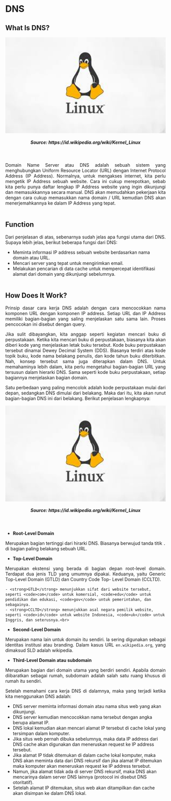# DNS
## What Is DNS?
<p align="center">
<img height="300rm" align="center" src="https://github.com/Ouroboros-Tech/modul-pembelajaran/blob/main/image/Linux-Imager.jpeg"> <h5 align="center">Source: https://id.wikipedia.org/wiki/Kernel_Linux</h5><br>

<p align="justify">
Domain Name Server atau DNS adalah sebuah sistem yang menghubungkan Uniform Resource Locator (URL) dengan Internet Protocol Address (IP Address). Normalnya, untuk mengakses internet, kita perlu mengetik IP Address sebuah website. Cara ini cukup merepotkan, sebab kita perlu punya daftar lengkap IP Address website yang ingin dikunjungi dan memasukkannya secara manual. DNS akan memudahkan pekerjaan kita dengan cara cukup memasukkan nama domain / URL kemudian DNS akan menerjemahkannya ke dalam IP Address yang tepat.<br><br>

## Function
<p align="justify">
Dari penjelasan di atas, sebenarnya sudah jelas apa fungsi utama dari DNS. Supaya lebih jelas, berikut beberapa fungsi dari DNS:<br>

- Meminta informasi IP address sebuah website berdasarkan nama domain atau URL.
- Mencari server yang tepat untuk mengirimkan email.
- Melakukan pencarian di data cache untuk mempercepat identifikasi alamat dari domain yang dikunjungi sebelumnya.
<br><br>

## How Does It Work?
<p align="justify">
Prinsip dasar cara kerja DNS adalah dengan cara mencocokkan nama komponen URL dengan komponen IP address. Setiap URL dan IP Address memiliki bagian-bagian yang saling menjelaskan satu sama lain. Proses pencocokan ini disebut dengan query.<br>

<p align="justify">
Jika sulit dibayangkan, kita anggap seperti kegiatan mencari buku di perpustakaan. Ketika kita mencari buku di perpustakaan, biasanya kita akan diberi kode yang menjelaskan letak buku tersebut. Kode buku perpustakaan tersebut dinamai Dewey Decimal System (DDS). Biasanya terdiri atas kode topik buku, kode nama belakang penulis, dan kode tahun buku diterbitkan. Nah, konsep tersebut sama juga diterapkan dalam DNS. Untuk memahaminya lebih dalam, kita perlu mengetahui bagian-bagian URL yang tersusun dalam hierarki DNS. Sama seperti kode buku perpustakaan, setiap bagiannya menjelaskan bagian domain.<br>

<p align="justify">
Satu perbedaan yang paling mencolok adalah kode perpustakaan mulai dari depan, sedangkan DNS dimulai dari belakang. Maka dari itu, kita akan runut bagian-bagian DNS ini dari belakang. Berikut penjelasan lengkapnya:<br>

<p align="center">
<img height="300rm" align="center" src="https://github.com/Ouroboros-Tech/modul-pembelajaran/blob/main/image/Linux-Imager.jpeg"> <h5 align="center">Source: https://id.wikipedia.org/wiki/Kernel_Linux</h5><br>

- <strong>Root-Level Domain</strong> 
<p align="justify">
Merupakan bagian tertinggi dari hirarki DNS. Biasanya berwujud tanda titik <code>.</code> di bagian paling belakang sebuah URL.<br>

- <strong>Top-Level Domain</strong> 
<p align="justify">
Merupakan ekstensi yang berada di bagian depan root-level domain. Terdapat dua jenis TLD yang umumnya dipakai. Keduanya, yaitu Generic Top-Level Domain (GTLD) dan Country Code Top- Level Domain (CCLTD).
 
    - <strong>GTLD</strong> menunjukkan sifat dari website tersebut, seperti <code>com</code> untuk komersial, <code>edu</code> untuk pendidikan dan edukasi, <code>gov</code> untuk pemerintahan, dan sebagainya.
    - <strong>CCLTD</strong> menunjukkan asal negara pemilik website, seperti <code>id</code> untuk website Indonesia, <code>uk</code> untuk Inggris, dan seterusnya.<br>
  
- <strong>Second-Level Domain</strong> 
<p align="justify">
Merupakan nama lain untuk domain itu sendiri. la sering digunakan sebagai identitas institusi atau branding. Dalam kasus URL <code>en.wikipedia.org</code>, yang dimaksud SLD adalah wikipedia.<br>

- <strong>Third-Level Domain atau subdomain</strong> 
<p align="justify">
Merupakan bagian dari domain utama yang berdiri sendiri. Apabila domain diibaratkan sebagai rumah, subdomain adalah salah satu ruang khusus di rumah itu sendiri.<br>

<p align="justify">
Setelah memahami cara kerja DNS di dalamnya, maka yang terjadi ketika kita menggunakan DNS adalah:<br>

- DNS server meminta informasi domain atau nama situs web yang akan dikunjungi.
- DNS server kemudian mencocokkan nama tersebut dengan angka berupa alamat IP.
- DNS lokal kemudian akan mencari alamat IP tersebut di cache lokal yang tersimpan dalam komputer. 
- Jika situs web pernah dibuka sebelumnya, maka data IP address dari DNS cache akan digunakan dan meneruskan request ke IP address tersebut.
- Jika alamat IP tidak ditemukan di dalam cache lokal komputer, maka DNS akan meminta data dari DNS rekursif dan jika alamat IP ditemukan maka komputer akan meneruskan request ke IP address tersebut. 
- Namun, jika alamat tidak ada di server DNS rekursif, maka DNS akan mencarinya dalam server DNS lainnya (protocol ini disebut DNS otoritatif).
- Setelah alamat IP ditemukan, situs web akan ditampilkan dan cache akan disimpan ke dalam DNS lokal.


